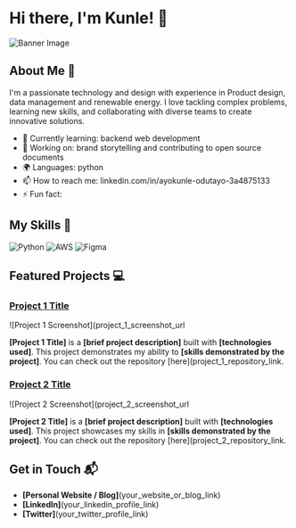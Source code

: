 # Hi there, I'm Kunle! 👋

![Banner Image](your_banner_image_url_here)

## About Me 🚀

I'm a passionate technology and design with experience in Product design, data management and renewable energy. I love tackling complex problems, learning new skills, and collaborating with diverse teams to create innovative solutions.

- 🌱 Currently learning: backend web development
- 🔭 Working on: brand storytelling and contributing to open source documents
- 🌍 Languages: python
- 📫 How to reach me: linkedin.com/in/ayokunle-odutayo-3a4875133
- ⚡ Fun fact: 

## My Skills 🧠

![Python](https://img.shields.io/badge/Python-FFD43B?style=for-the-badge&logo=python&logoColor=blue)
![AWS](https://img.shields.io/badge/Amazon_Web_Services-FF9900?style=for-the-badge&logo=amazonwebservices&logoColor=white)
![Figma](https://img.shields.io/badge/Figma-F24E1E?style=for-the-badge&logo=figma&logoColor=white)


## Featured Projects 💻

### [Project 1 Title](project_1_link)

![Project 1 Screenshot](project_1_screenshot_url

**[Project 1 Title]** is a **[brief project description]** built with **[technologies used]**. This project demonstrates my ability to **[skills demonstrated by the project]**. You can check out the repository [here](project_1_repository_link.

### [Project 2 Title](project_2_link)

![Project 2 Screenshot](project_2_screenshot_url

**[Project 2 Title]** is a **[brief project description]** built with **[technologies used]**. This project showcases my skills in **[skills demonstrated by the project]**. You can check out the repository [here](project_2_repository_link.

## Get in Touch 📬

- **[Personal Website / Blog]**(your_website_or_blog_link)
- **[LinkedIn]**(your_linkedin_profile_link)
- **[Twitter]**(your_twitter_profile_link)
